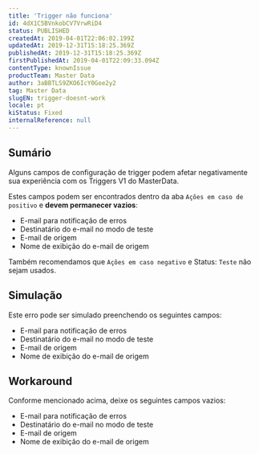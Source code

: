 ```yaml
---
title: 'Trigger não funciona'
id: 4dX1C5BVnkobCV7VrwRiD4
status: PUBLISHED
createdAt: 2019-04-01T22:06:02.199Z
updatedAt: 2019-12-31T15:18:25.369Z
publishedAt: 2019-12-31T15:18:25.369Z
firstPublishedAt: 2019-04-01T22:09:33.094Z
contentType: knownIssue
productTeam: Master Data
author: 3aBBTLS9ZKO6IcY0Goe2y2
tag: Master Data
slugEN: trigger-doesnt-work
locale: pt
kiStatus: Fixed
internalReference: null
---
```


## Sumário

Alguns campos de configuração de trigger podem afetar negativamente sua experiência com os Triggers V1 do MasterData.

Estes campos podem ser encontrados dentro da aba `Ações em caso de positivo` e __devem permanecer vazios__:

- E-mail para notificação de erros
- Destinatário do e-mail no modo de teste
- E-mail de origem
- Nome de exibição do e-mail de origem


Também recomendamos que `Ações em caso negativo` e Status: `Teste` não sejam usados.

## Simulação

Este erro pode ser simulado preenchendo os seguintes campos:

- E-mail para notificação de erros
- Destinatário do e-mail no modo de teste
- E-mail de origem
- Nome de exibição do e-mail de origem


## Workaround

Conforme mencionado acima, deixe os seguintes campos vazios:

- E-mail para notificação de erros
- Destinatário do e-mail no modo de teste
- E-mail de origem
- Nome de exibição do e-mail de origem

